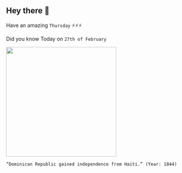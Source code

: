## Hey there 👋
Have an amazing `Thursday` ⚡⚡⚡

Did you know Today on `27th of February`
 
 [<img src="https://casadecampoliving-wp.s3-accelerate.amazonaws.com/2012/01/independencia_republica_dominicana1.jpg" width="300" />](https://casadecampoliving.com/february-27th-is-dominican-independence-day/) 
 ```
“Dominican Republic gained independence from Haiti.” (Year: 1844)
```
